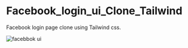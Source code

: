 # Facebook_login_ui_Clone_Tailwind
Facebook login page clone using Tailwind css.

![facebbok ui]("./ui_screenshot.png")